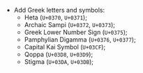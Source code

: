  * Add Greek letters and symbols:
   - Heta (`U+0370`, `U+0371`);
   - Archaic Sampi (`U+0372`, `U+0373`);
   - Greek Lower Number Sign (`U+0375`);
   - Pamphylian Digamma (`U+0376`, `U+0377`);
   - Capital Kai Symbol (`U+03CF`);
   - Qoppa (`U+03D8`, `U+03D9`);
   - Stigma (`U+03DA`, `U+03DB`);